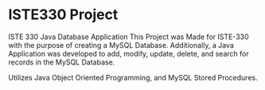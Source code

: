 # ISTE330 Project
ISTE 330 Java Database Application
This Project was Made for ISTE-330 with the purpose of creating a MySQL Database.
Additionally, a Java Application was developed to add, modify, update, delete, and search for records in the MySQL Database.

Utilizes Java Object Oriented Programming, and MySQL Stored Procedures.

